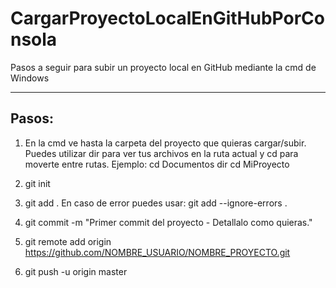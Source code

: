 # CargarProyectoLocalEnGitHubPorConsola
Pasos a seguir para subir un proyecto local en GitHub mediante la cmd de Windows

----------------------------------
## Pasos: 
  1) En la cmd ve hasta la carpeta del proyecto que quieras cargar/subir. Puedes utilizar dir para ver tus archivos en la ruta actual y cd para moverte entre rutas. Ejemplo: 
    cd Documentos 
    dir 
    cd MiProyecto
    
  2) git init
  
  3) git add .
     En caso de error puedes usar: 
     git add --ignore-errors .
     
  4) git commit -m "Primer commit del proyecto - Detallalo como quieras."

  5) git remote add origin https://github.com/NOMBRE_USUARIO/NOMBRE_PROYECTO.git

  6) git push -u origin master

